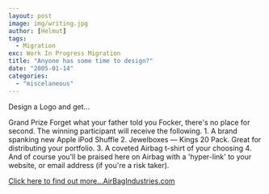 ```yaml
---
layout: post
image: img/writing.jpg
author: [Helmut]
tags:
  - Migration
exc: Work In Progress Migration
title: "Anyone has some time to design?"
date: "2005-01-14"
categories: 
  - "miscelaneous"
---
```


Design a Logo and get...

Grand Prize Forget what your father told you Focker, there's no place for second. The winning participant will receive the following. 1. A brand spanking new Apple iPod Shuffle 2. Jewelboxes — Kings 20 Pack. Great for distributing your portfolio. 3. A coveted Airbag t-shirt of your choosing 4. And of course you'll be praised here on Airbag with a 'hyper-link' to your website, or email address (if you're a risk taker).

[Click here to find out more...AirBagIndustries.com](http://www.airbagindustries.com/yoda/mt-comments.cgi?entry_id=6882 "AirBagIndustries.com")
